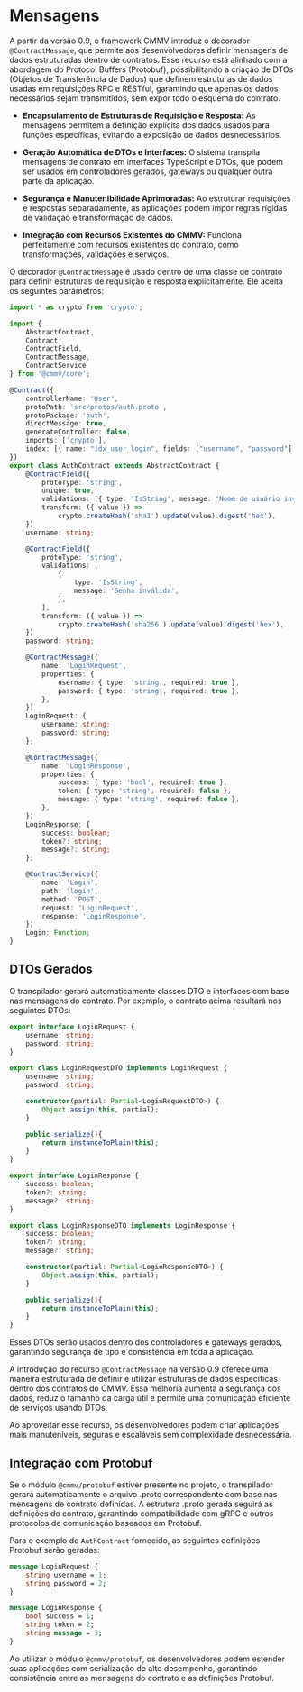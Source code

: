 # Mensagens

A partir da versão 0.9, o framework CMMV introduz o decorador ``@ContractMessage``, que permite aos desenvolvedores definir mensagens de dados estruturadas dentro de contratos. Esse recurso está alinhado com a abordagem do Protocol Buffers (Protobuf), possibilitando a criação de DTOs (Objetos de Transferência de Dados) que definem estruturas de dados usadas em requisições RPC e RESTful, garantindo que apenas os dados necessários sejam transmitidos, sem expor todo o esquema do contrato.

* **Encapsulamento de Estruturas de Requisição e Resposta:** As mensagens permitem a definição explícita dos dados usados para funções específicas, evitando a exposição de dados desnecessários.

* **Geração Automática de DTOs e Interfaces:** O sistema transpila mensagens de contrato em interfaces TypeScript e DTOs, que podem ser usados em controladores gerados, gateways ou qualquer outra parte da aplicação.

* **Segurança e Manutenibilidade Aprimoradas:** Ao estruturar requisições e respostas separadamente, as aplicações podem impor regras rígidas de validação e transformação de dados.

* **Integração com Recursos Existentes do CMMV:** Funciona perfeitamente com recursos existentes do contrato, como transformações, validações e serviços.

O decorador ``@ContractMessage`` é usado dentro de uma classe de contrato para definir estruturas de requisição e resposta explicitamente. Ele aceita os seguintes parâmetros:

```typescript
import * as crypto from 'crypto';

import {
    AbstractContract,
    Contract,
    ContractField,
    ContractMessage,
    ContractService
} from '@cmmv/core';

@Contract({
    controllerName: 'User',
    protoPath: 'src/protos/auth.proto',
    protoPackage: 'auth',
    directMessage: true,
    generateController: false,
    imports: ['crypto'],
    index: [{ name: "idx_user_login", fields: ["username", "password"] }]
})
export class AuthContract extends AbstractContract {
    @ContractField({
        protoType: 'string',
        unique: true,
        validations: [{ type: 'IsString', message: 'Nome de usuário inválido' }],
        transform: ({ value }) =>
            crypto.createHash('sha1').update(value).digest('hex'),
    })
    username: string;

    @ContractField({
        protoType: 'string',
        validations: [
            {
                type: 'IsString',
                message: 'Senha inválida',
            },
        ],
        transform: ({ value }) =>
            crypto.createHash('sha256').update(value).digest('hex'),
    })
    password: string;

    @ContractMessage({
        name: 'LoginRequest',
        properties: {
            username: { type: 'string', required: true },
            password: { type: 'string', required: true },
        },
    })
    LoginRequest: {
        username: string;
        password: string;
    };

    @ContractMessage({
        name: 'LoginResponse',
        properties: {
            success: { type: 'bool', required: true },
            token: { type: 'string', required: false },
            message: { type: 'string', required: false },
        },
    })
    LoginResponse: {
        success: boolean;
        token?: string;
        message?: string;
    };

    @ContractService({
        name: 'Login',
        path: 'login',
        method: 'POST',
        request: 'LoginRequest',
        response: 'LoginResponse',
    })
    Login: Function;
}
```

## DTOs Gerados

O transpilador gerará automaticamente classes DTO e interfaces com base nas mensagens do contrato. Por exemplo, o contrato acima resultará nos seguintes DTOs:

```typescript
export interface LoginRequest {
    username: string;
    password: string;
}

export class LoginRequestDTO implements LoginRequest {
    username: string;
    password: string;

    constructor(partial: Partial<LoginRequestDTO>) {
        Object.assign(this, partial);
    }

    public serialize(){
        return instanceToPlain(this);
    }
}

export interface LoginResponse {
    success: boolean;
    token?: string;
    message?: string;
}

export class LoginResponseDTO implements LoginResponse {
    success: boolean;
    token?: string;
    message?: string;

    constructor(partial: Partial<LoginResponseDTO>) {
        Object.assign(this, partial);
    }

    public serialize(){
        return instanceToPlain(this);
    }
}
```

Esses DTOs serão usados dentro dos controladores e gateways gerados, garantindo segurança de tipo e consistência em toda a aplicação.

A introdução do recurso `@ContractMessage` na versão 0.9 oferece uma maneira estruturada de definir e utilizar estruturas de dados específicas dentro dos contratos do CMMV. Essa melhoria aumenta a segurança dos dados, reduz o tamanho da carga útil e permite uma comunicação eficiente de serviços usando DTOs.

Ao aproveitar esse recurso, os desenvolvedores podem criar aplicações mais manuteníveis, seguras e escaláveis sem complexidade desnecessária.

## Integração com Protobuf

Se o módulo ``@cmmv/protobuf`` estiver presente no projeto, o transpilador gerará automaticamente o arquivo .proto correspondente com base nas mensagens de contrato definidas. A estrutura .proto gerada seguirá as definições do contrato, garantindo compatibilidade com gRPC e outros protocolos de comunicação baseados em Protobuf.

Para o exemplo do ``AuthContract`` fornecido, as seguintes definições Protobuf serão geradas:

```proto
message LoginRequest {
    string username = 1;
    string password = 2;
}

message LoginResponse {
    bool success = 1;
    string token = 2;
    string message = 3;
}
```

Ao utilizar o módulo ``@cmmv/protobuf``, os desenvolvedores podem estender suas aplicações com serialização de alto desempenho, garantindo consistência entre as mensagens do contrato e as definições Protobuf.
